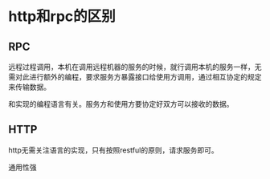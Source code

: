 # http和rpc的区别

## RPC

远程过程调用，本机在调用远程机器的服务的时候，就行调用本机的服务一样，无需对此进行额外的编程，要求服务方暴露接口给使用方调用，通过相互协定的规定来传输数据。

和实现的编程语言有关。服务方和使用方要协定好双方可以接收的数据。

## HTTP

http无需关注语言的实现，只有按照restful的原则，请求服务即可。

通用性强